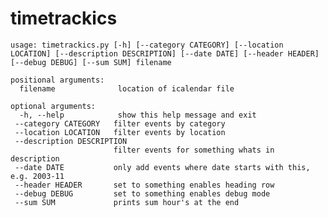 # timetrackics

    usage: timetrackics.py [-h] [--category CATEGORY] [--location LOCATION] [--description DESCRIPTION] [--date DATE] [--header HEADER] [--debug DEBUG] [--sum SUM] filename

    positional arguments:
      filename              location of icalendar file

    optional arguments:
      -h, --help            show this help message and exit
     --category CATEGORY   filter events by category
     --location LOCATION   filter events by location
     --description DESCRIPTION
                           filter events for something whats in description
     --date DATE           only add events where date starts with this, e.g. 2003-11
     --header HEADER       set to something enables heading row
     --debug DEBUG         set to something enables debug mode
     --sum SUM             prints sum hour's at the end
